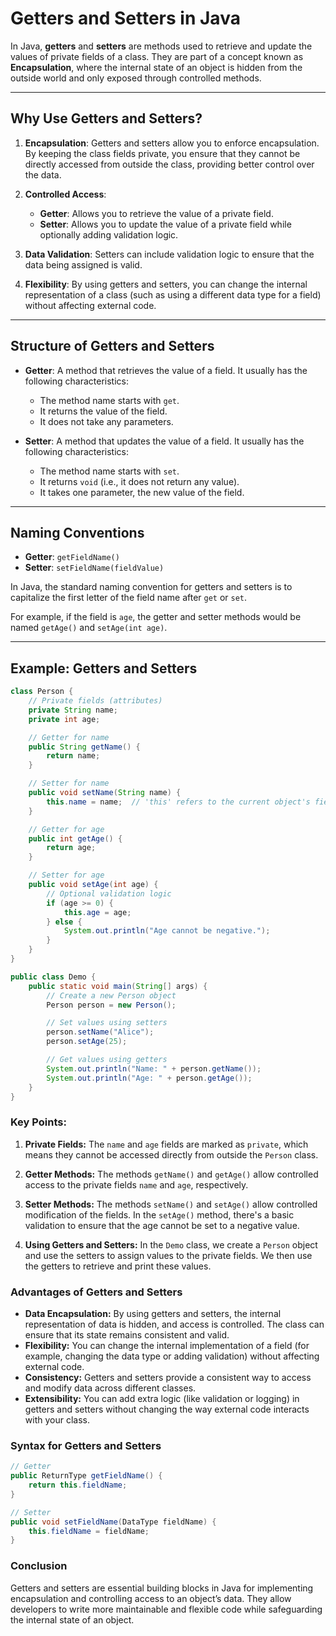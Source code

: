 # Getters and Setters in Java

In Java, **getters** and **setters** are methods used to retrieve and update the values of private fields of a class. They are part of a concept known as **Encapsulation**, where the internal state of an object is hidden from the outside world and only exposed through controlled methods.

---

## Why Use Getters and Setters?

1. **Encapsulation**: 
   Getters and setters allow you to enforce encapsulation. By keeping the class fields private, you ensure that they cannot be directly accessed from outside the class, providing better control over the data.
   
2. **Controlled Access**:
   - **Getter**: Allows you to retrieve the value of a private field.
   - **Setter**: Allows you to update the value of a private field while optionally adding validation logic.
   
3. **Data Validation**: Setters can include validation logic to ensure that the data being assigned is valid.
   
4. **Flexibility**: By using getters and setters, you can change the internal representation of a class (such as using a different data type for a field) without affecting external code.

---

## Structure of Getters and Setters

- **Getter**: A method that retrieves the value of a field. It usually has the following characteristics:
  - The method name starts with `get`.
  - It returns the value of the field.
  - It does not take any parameters.
  
- **Setter**: A method that updates the value of a field. It usually has the following characteristics:
  - The method name starts with `set`.
  - It returns `void` (i.e., it does not return any value).
  - It takes one parameter, the new value of the field.

---

## Naming Conventions

- **Getter**: `getFieldName()`
- **Setter**: `setFieldName(fieldValue)`

In Java, the standard naming convention for getters and setters is to capitalize the first letter of the field name after `get` or `set`.

For example, if the field is `age`, the getter and setter methods would be named `getAge()` and `setAge(int age)`.

---

## Example: Getters and Setters

```java
class Person {
    // Private fields (attributes)
    private String name;
    private int age;

    // Getter for name
    public String getName() {
        return name;
    }

    // Setter for name
    public void setName(String name) {
        this.name = name;  // 'this' refers to the current object's field
    }

    // Getter for age
    public int getAge() {
        return age;
    }

    // Setter for age
    public void setAge(int age) {
        // Optional validation logic
        if (age >= 0) {
            this.age = age;
        } else {
            System.out.println("Age cannot be negative.");
        }
    }
}

public class Demo {
    public static void main(String[] args) {
        // Create a new Person object
        Person person = new Person();

        // Set values using setters
        person.setName("Alice");
        person.setAge(25);

        // Get values using getters
        System.out.println("Name: " + person.getName());
        System.out.println("Age: " + person.getAge());
    }
}
```

### Key Points:
1. **Private Fields:** The `name` and `age` fields are marked as `private`, which means they cannot be accessed directly from outside the `Person` class.

2. **Getter Methods:** The methods `getName()` and `getAge()` allow controlled access to the private fields `name` and `age`, respectively.

3. **Setter Methods:** The methods `setName()` and `setAge()` allow controlled modification of the fields. In the `setAge()` method, there's a basic validation to ensure that the age cannot be set to a negative value.

4. **Using Getters and Setters:** In the `Demo` class, we create a `Person` object and use the setters to assign values to the private fields. We then use the getters to retrieve and print these values.

### Advantages of Getters and Setters
- **Data Encapsulation:** By using getters and setters, the internal representation of data is hidden, and access is controlled. The class can ensure that its state remains consistent and valid.
- **Flexibility:** You can change the internal implementation of a field (for example, changing the data type or adding validation) without affecting external code.
- **Consistency:** Getters and setters provide a consistent way to access and modify data across different classes.
- **Extensibility:** You can add extra logic (like validation or logging) in getters and setters without changing the way external code interacts with your class.


### Syntax for Getters and Setters
```java
// Getter
public ReturnType getFieldName() {
    return this.fieldName;
}

// Setter
public void setFieldName(DataType fieldName) {
    this.fieldName = fieldName;
}
```

### Conclusion
Getters and setters are essential building blocks in Java for implementing encapsulation and controlling access to an object’s data. They allow developers to write more maintainable and flexible code while safeguarding the internal state of an object.